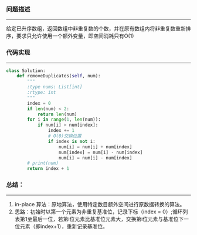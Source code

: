 ### 问题描述
***
给定已升序数组，返回数组中非重复数的个数，并在原有数组内将非重复数重新排序，要求只允许使用一个额外变量，即空间消耗只有O(1)

### 代码实现
***
```python
class Solution:
    def removeDuplicates(self, num):
        """
        :type nums: List[int]
        :rtype: int
        """
        index = 0
        if len(num) < 2:
            return len(num)
        for i in range(1, len(num)):
            if num[i] > num[index]:
                index += 1
                # O(0)交换位置
                if index is not i:
                    num[i] = num[i] + num[index]
                    num[index] = num[i] - num[index]
                    num[i] = num[i] - num[index]
        # print(num)
        return index + 1

```
### 总结：
***
1. in-place 算法：原地算法，使用特定数目额外空间进行原数据转换的算法。
2. 思路：初始时以第一个元素为非重复基准位，记录下标（index = 0）;循环列表第1至最后一位，若第i位元素比基准位元素大，交换第i位元素与基准位下一位元素（即index+1），重新记录基准位。